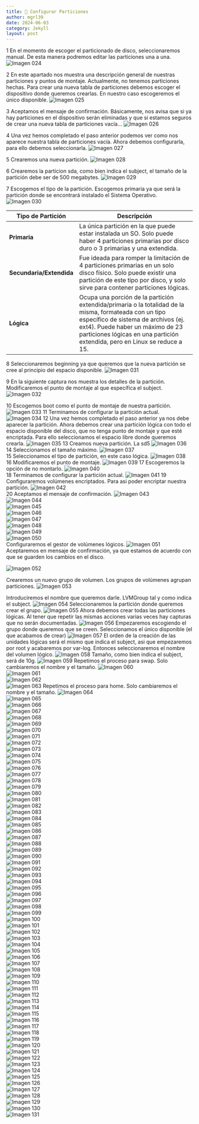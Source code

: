```yaml
---
title: 📂 Configurar Particiones
author: mgrl39
date: 2024-06-03
category: Jekyll
layout: post
---
```

1 En el momento de escoger el particionado de disco, seleccionaremos manual. De esta manera podremos editar las particiones una a una.
![Imagen 024](https://raw.githubusercontent.com/mgrl39/Born2BeRoot/main/steps/b2br_img_024.png)

2 En este apartado nos muestra una descripción general de nuestras particiones y puntos de montaje. Actualmente, no tenemos particiones hechas. Para crear una nueva tabla de particiones debemos escoger el dispositivo donde queremos crearlas. En nuestro caso escogeremos el único disponible.
![Imagen 025](https://raw.githubusercontent.com/mgrl39/Born2BeRoot/main/steps/b2br_img_025.png)

3 Aceptamos el mensaje de confirmación. Básicamente, nos avisa que si ya hay particiones en el dispositivo serán eliminadas y que si estamos seguros de crear una nueva tabla de particiones vacía…
![Imagen 026](https://raw.githubusercontent.com/mgrl39/Born2BeRoot/main/steps/b2br_img_026.png)

4 Una vez hemos completado el paso anterior podemos ver como nos aparece nuestra tabla de particiones vacía. Ahora debemos configurarla, para ello debemos seleccionarla.
![Imagen 027](https://raw.githubusercontent.com/mgrl39/Born2BeRoot/main/steps/b2br_img_027.png)

5 Crearemos una nueva partición.
![Imagen 028](https://raw.githubusercontent.com/mgrl39/Born2BeRoot/main/steps/b2br_img_028.png)

6 Crearemos la particion sda, como bien indica el subject, el tamaño de la partición debe ser de 500 megabytes.
![Imagen 029](https://raw.githubusercontent.com/mgrl39/Born2BeRoot/main/steps/b2br_img_029.png)

7 Escogemos el tipo de la partición. Escogemos primaria ya que será la partición donde se encontrará instalado el Sistema Operativo.
![Imagen 030](https://raw.githubusercontent.com/mgrl39/Born2BeRoot/main/steps/b2br_img_030.png)

| **Tipo de Partición**     | **Descripción**                                                                                                                                           |
|---------------------------|-----------------------------------------------------------------------------------------------------------------------------------------------------------|
| **Primaria**              | La única partición en la que puede estar instalada un SO. Solo puede haber 4 particiones primarias por disco duro o 3 primarias y una extendida.           |
| **Secundaria/Extendida**  | Fue ideada para romper la limitación de 4 particiones primarias en un solo disco físico. Solo puede existir una partición de este tipo por disco, y solo sirve para contener particiones lógicas. |
| **Lógica**                | Ocupa una porción de la partición extendida/primaria o la totalidad de la misma, formateada con un tipo específico de sistema de archivos (ej. ext4). Puede haber un máximo de 23 particiones lógicas en una partición extendida, pero en Linux se reduce a 15.                                          |


8 Seleccionaremos beginning ya que queremos que la nueva partición se cree al principio del espacio disponible.
![Imagen 031](https://raw.githubusercontent.com/mgrl39/Born2BeRoot/main/steps/b2br_img_031.png) 

9 En la siguiente captura nos muestra los detalles de la partición. Modificaremos el punto de montaje al que específica el subject.
![Imagen 032](https://raw.githubusercontent.com/mgrl39/Born2BeRoot/main/steps/b2br_img_032.png)  

10 Escogemos boot como el punto de montaje de nuestra partición.
![Imagen 033](https://raw.githubusercontent.com/mgrl39/Born2BeRoot/main/steps/b2br_img_033.png) 
11 Terminamos de configurar la partición actual.
![Imagen 034](https://raw.githubusercontent.com/mgrl39/Born2BeRoot/main/steps/b2br_img_034.png) 
12 Una vez hemos completado el paso anterior ya nos debe aparecer la partición. Ahora debemos crear una partición lógica con todo el espacio disponible del disco, que no tenga punto de montaje y que esté encriptada. Para ello seleccionamos el espacio libre donde queremos crearla.
![Imagen 035](https://raw.githubusercontent.com/mgrl39/Born2BeRoot/main/steps/b2br_img_035.png) 
13 Creamos nueva partición. La sd5
![Imagen 036](https://raw.githubusercontent.com/mgrl39/Born2BeRoot/main/steps/b2br_img_036.png)  
14 Seleccionamos el tamaño máximo.
![Imagen 037](https://raw.githubusercontent.com/mgrl39/Born2BeRoot/main/steps/b2br_img_037.png)  
15 Seleccionamos el tipo de partición, en este caso lógica.
![Imagen 038](https://raw.githubusercontent.com/mgrl39/Born2BeRoot/main/steps/b2br_img_038.png)  
16 Modificaremos el punto de montaje.
![Imagen 039](https://raw.githubusercontent.com/mgrl39/Born2BeRoot/main/steps/b2br_img_039.png)
17 Escogeremos la opción de no montarlo.
![Imagen 040](https://raw.githubusercontent.com/mgrl39/Born2BeRoot/main/steps/b2br_img_040.png)  
18 Terminamos de configurar la partición actual.
![Imagen 041](https://raw.githubusercontent.com/mgrl39/Born2BeRoot/main/steps/b2br_img_041.png) 
19 Configuraremos volúmenes encriptados. Para asi poder encriptar nuestra partición.
![Imagen 042](https://raw.githubusercontent.com/mgrl39/Born2BeRoot/main/steps/b2br_img_042.png)  
20 Aceptamos el mensaje de confirmación.
![Imagen 043](https://raw.githubusercontent.com/mgrl39/Born2BeRoot/main/steps/b2br_img_043.png)  
![Imagen 044](https://raw.githubusercontent.com/mgrl39/Born2BeRoot/main/steps/b2br_img_044.png)  
![Imagen 045](https://raw.githubusercontent.com/mgrl39/Born2BeRoot/main/steps/b2br_img_045.png)  
![Imagen 046](https://raw.githubusercontent.com/mgrl39/Born2BeRoot/main/steps/b2br_img_046.png)  
![Imagen 047](https://raw.githubusercontent.com/mgrl39/Born2BeRoot/main/steps/b2br_img_047.png)  
![Imagen 048](https://raw.githubusercontent.com/mgrl39/Born2BeRoot/main/steps/b2br_img_048.png)  
![Imagen 049](https://raw.githubusercontent.com/mgrl39/Born2BeRoot/main/steps/b2br_img_049.png)  
![Imagen 050](https://raw.githubusercontent.com/mgrl39/Born2BeRoot/main/steps/b2br_img_050.png)  
Configuraremos el gestor de volúmenes lógicos.
![Imagen 051](https://raw.githubusercontent.com/mgrl39/Born2BeRoot/main/steps/b2br_img_051.png)  
Aceptaremos en mensaje de confirmación, ya que estamos de acuerdo con que se guarden los cambios en el disco.

![Imagen 052](https://raw.githubusercontent.com/mgrl39/Born2BeRoot/main/steps/b2br_img_052.png)  

Crearemos un nuevo grupo de volumen. Los grupos de volúmenes agrupan particiones.
![Imagen 053](https://raw.githubusercontent.com/mgrl39/Born2BeRoot/main/steps/b2br_img_053.png)

Introduciremos el nombre que queremos darle. LVMGroup tal y como indica el subject.
![Imagen 054](https://raw.githubusercontent.com/mgrl39/Born2BeRoot/main/steps/b2br_img_054.png)
Seleccionaremos la partición donde queremos crear el grupo.
![Imagen 055](https://raw.githubusercontent.com/mgrl39/Born2BeRoot/main/steps/b2br_img_055.png)
Ahora debemos crear todas las particiones lógicas. Al tener que repetir las mismas acciones varias veces hay capturas que no serán documentadas.
![Imagen 056](https://raw.githubusercontent.com/mgrl39/Born2BeRoot/main/steps/b2br_img_056.png)
Empezaremos escogiendo el grupo donde queremos que se creen. Seleccionamos el único disponible (el que acabamos de crear)
![Imagen 057](https://raw.githubusercontent.com/mgrl39/Born2BeRoot/main/steps/b2br_img_057.png)
El orden de la creación de las unidades lógicas será el mismo que indica el subject, asi que empezaremos por root y acabaremos por var-log. Entonces seleccionaremos el nombre del volumen lógico.
![Imagen 058](https://raw.githubusercontent.com/mgrl39/Born2BeRoot/main/steps/b2br_img_058.png)
Tamaño, como bien indica el subject, será de 10g.
![Imagen 059](https://raw.githubusercontent.com/mgrl39/Born2BeRoot/main/steps/b2br_img_059.png)
Repetimos el proceso para swap. Solo cambiaremos el nombre y el tamaño.
![Imagen 060](https://raw.githubusercontent.com/mgrl39/Born2BeRoot/main/steps/b2br_img_060.png)  
![Imagen 061](https://raw.githubusercontent.com/mgrl39/Born2BeRoot/main/steps/b2br_img_061.png)  
![Imagen 062](https://raw.githubusercontent.com/mgrl39/Born2BeRoot/main/steps/b2br_img_062.png)  
![Imagen 063](https://raw.githubusercontent.com/mgrl39/Born2BeRoot/main/steps/b2br_img_063.png)
Repetimos el proceso para home. Solo cambiaremos el nombre y el tamaño.
![Imagen 064](https://raw.githubusercontent.com/mgrl39/Born2BeRoot/main/steps/b2br_img_064.png)  
![Imagen 065](https://raw.githubusercontent.com/mgrl39/Born2BeRoot/main/steps/b2br_img_065.png)  
![Imagen 066](https://raw.githubusercontent.com/mgrl39/Born2BeRoot/main/steps/b2br_img_066.png)  
![Imagen 067](https://raw.githubusercontent.com/mgrl39/Born2BeRoot/main/steps/b2br_img_067.png)  
![Imagen 068](https://raw.githubusercontent.com/mgrl39/Born2BeRoot/main/steps/b2br_img_068.png)  
![Imagen 069](https://raw.githubusercontent.com/mgrl39/Born2BeRoot/main/steps/b2br_img_069.png)  
![Imagen 070](https://raw.githubusercontent.com/mgrl39/Born2BeRoot/main/steps/b2br_img_070.png)  
![Imagen 071](https://raw.githubusercontent.com/mgrl39/Born2BeRoot/main/steps/b2br_img_071.png)  
![Imagen 072](https://raw.githubusercontent.com/mgrl39/Born2BeRoot/main/steps/b2br_img_072.png)  
![Imagen 073](https://raw.githubusercontent.com/mgrl39/Born2BeRoot/main/steps/b2br_img_073.png)  
![Imagen 074](https://raw.githubusercontent.com/mgrl39/Born2BeRoot/main/steps/b2br_img_074.png)  
![Imagen 075](https://raw.githubusercontent.com/mgrl39/Born2BeRoot/main/steps/b2br_img_075.png)  
![Imagen 076](https://raw.githubusercontent.com/mgrl39/Born2BeRoot/main/steps/b2br_img_076.png)  
![Imagen 077](https://raw.githubusercontent.com/mgrl39/Born2BeRoot/main/steps/b2br_img_077.png)  
![Imagen 078](https://raw.githubusercontent.com/mgrl39/Born2BeRoot/main/steps/b2br_img_078.png)  
![Imagen 079](https://raw.githubusercontent.com/mgrl39/Born2BeRoot/main/steps/b2br_img_079.png)  
![Imagen 080](https://raw.githubusercontent.com/mgrl39/Born2BeRoot/main/steps/b2br_img_080.png)  
![Imagen 081](https://raw.githubusercontent.com/mgrl39/Born2BeRoot/main/steps/b2br_img_081.png)  
![Imagen 082](https://raw.githubusercontent.com/mgrl39/Born2BeRoot/main/steps/b2br_img_082.png)  
![Imagen 083](https://raw.githubusercontent.com/mgrl39/Born2BeRoot/main/steps/b2br_img_083.png)  
![Imagen 084](https://raw.githubusercontent.com/mgrl39/Born2BeRoot/main/steps/b2br_img_084.png)  
![Imagen 085](https://raw.githubusercontent.com/mgrl39/Born2BeRoot/main/steps/b2br_img_085.png)  
![Imagen 086](https://raw.githubusercontent.com/mgrl39/Born2BeRoot/main/steps/b2br_img_086.png)  
![Imagen 087](https://raw.githubusercontent.com/mgrl39/Born2BeRoot/main/steps/b2br_img_087.png)  
![Imagen 088](https://raw.githubusercontent.com/mgrl39/Born2BeRoot/main/steps/b2br_img_088.png)  
![Imagen 089](https://raw.githubusercontent.com/mgrl39/Born2BeRoot/main/steps/b2br_img_089.png)  
![Imagen 090](https://raw.githubusercontent.com/mgrl39/Born2BeRoot/main/steps/b2br_img_090.png)  
![Imagen 091](https://raw.githubusercontent.com/mgrl39/Born2BeRoot/main/steps/b2br_img_091.png)  
![Imagen 092](https://raw.githubusercontent.com/mgrl39/Born2BeRoot/main/steps/b2br_img_092.png)  
![Imagen 093](https://raw.githubusercontent.com/mgrl39/Born2BeRoot/main/steps/b2br_img_093.png)  
![Imagen 094](https://raw.githubusercontent.com/mgrl39/Born2BeRoot/main/steps/b2br_img_094.png)  
![Imagen 095](https://raw.githubusercontent.com/mgrl39/Born2BeRoot/main/steps/b2br_img_095.png)  
![Imagen 096](https://raw.githubusercontent.com/mgrl39/Born2BeRoot/main/steps/b2br_img_096.png)  
![Imagen 097](https://raw.githubusercontent.com/mgrl39/Born2BeRoot/main/steps/b2br_img_097.png)  
![Imagen 098](https://raw.githubusercontent.com/mgrl39/Born2BeRoot/main/steps/b2br_img_098.png)  
![Imagen 099](https://raw.githubusercontent.com/mgrl39/Born2BeRoot/main/steps/b2br_img_099.png)  
![Imagen 100](https://raw.githubusercontent.com/mgrl39/Born2BeRoot/main/steps/b2br_img_100.png)  
![Imagen 101](https://raw.githubusercontent.com/mgrl39/Born2BeRoot/main/steps/b2br_img_101.png)  
![Imagen 102](https://raw.githubusercontent.com/mgrl39/Born2BeRoot/main/steps/b2br_img_102.png)  
![Imagen 103](https://raw.githubusercontent.com/mgrl39/Born2BeRoot/main/steps/b2br_img_103.png)  
![Imagen 104](https://raw.githubusercontent.com/mgrl39/Born2BeRoot/main/steps/b2br_img_104.png)  
![Imagen 105](https://raw.githubusercontent.com/mgrl39/Born2BeRoot/main/steps/b2br_img_105.png)  
![Imagen 106](https://raw.githubusercontent.com/mgrl39/Born2BeRoot/main/steps/b2br_img_106.png)  
![Imagen 107](https://raw.githubusercontent.com/mgrl39/Born2BeRoot/main/steps/b2br_img_107.png)  
![Imagen 108](https://raw.githubusercontent.com/mgrl39/Born2BeRoot/main/steps/b2br_img_108.png)  
![Imagen 109](https://raw.githubusercontent.com/mgrl39/Born2BeRoot/main/steps/b2br_img_109.png)  
![Imagen 110](https://raw.githubusercontent.com/mgrl39/Born2BeRoot/main/steps/b2br_img_110.png)  
![Imagen 111](https://raw.githubusercontent.com/mgrl39/Born2BeRoot/main/steps/b2br_img_111.png)  
![Imagen 112](https://raw.githubusercontent.com/mgrl39/Born2BeRoot/main/steps/b2br_img_112.png)  
![Imagen 113](https://raw.githubusercontent.com/mgrl39/Born2BeRoot/main/steps/b2br_img_113.png)  
![Imagen 114](https://raw.githubusercontent.com/mgrl39/Born2BeRoot/main/steps/b2br_img_114.png)  
![Imagen 115](https://raw.githubusercontent.com/mgrl39/Born2BeRoot/main/steps/b2br_img_115.png)  
![Imagen 116](https://raw.githubusercontent.com/mgrl39/Born2BeRoot/main/steps/b2br_img_116.png)  
![Imagen 117](https://raw.githubusercontent.com/mgrl39/Born2BeRoot/main/steps/b2br_img_117.png)  
![Imagen 118](https://raw.githubusercontent.com/mgrl39/Born2BeRoot/main/steps/b2br_img_118.png)  
![Imagen 119](https://raw.githubusercontent.com/mgrl39/Born2BeRoot/main/steps/b2br_img_119.png)  
![Imagen 120](https://raw.githubusercontent.com/mgrl39/Born2BeRoot/main/steps/b2br_img_120.png)  
![Imagen 121](https://raw.githubusercontent.com/mgrl39/Born2BeRoot/main/steps/b2br_img_121.png)  
![Imagen 122](https://raw.githubusercontent.com/mgrl39/Born2BeRoot/main/steps/b2br_img_122.png)  
![Imagen 123](https://raw.githubusercontent.com/mgrl39/Born2BeRoot/main/steps/b2br_img_123.png)  
![Imagen 124](https://raw.githubusercontent.com/mgrl39/Born2BeRoot/main/steps/b2br_img_124.png)  
![Imagen 125](https://raw.githubusercontent.com/mgrl39/Born2BeRoot/main/steps/b2br_img_125.png)  
![Imagen 126](https://raw.githubusercontent.com/mgrl39/Born2BeRoot/main/steps/b2br_img_126.png)  
![Imagen 127](https://raw.githubusercontent.com/mgrl39/Born2BeRoot/main/steps/b2br_img_127.png)  
![Imagen 128](https://raw.githubusercontent.com/mgrl39/Born2BeRoot/main/steps/b2br_img_128.png)  
![Imagen 129](https://raw.githubusercontent.com/mgrl39/Born2BeRoot/main/steps/b2br_img_129.png)  
![Imagen 130](https://raw.githubusercontent.com/mgrl39/Born2BeRoot/main/steps/b2br_img_130.png)  
![Imagen 131](https://raw.githubusercontent.com/mgrl39/Born2BeRoot/main/steps/b2br_img_131.png)  
